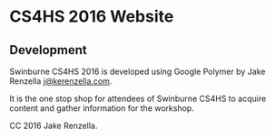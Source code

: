 # CS4HS 2016 Website

## Development
Swinburne CS4HS 2016 is developed using Google Polymer by Jake Renzella j@kerenzella.com.

It is the one stop shop for attendees of Swinburne CS4HS to acquire content and gather information for the workshop.

CC 2016 Jake Renzella.
